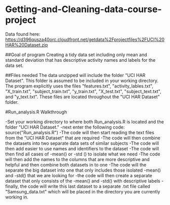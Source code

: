 # Getting-and-Cleaning-data-course-project

Data found here: 
https://d396qusza40orc.cloudfront.net/getdata%2Fprojectfiles%2FUCI%20HAR%20Dataset.zip 

##Goal of program
Creating a tidy data set including only mean and standard deviation that has descriptive activity names and labels for the data set.

##Files needed
The data unzipped will include the folder "UCI HAR Dataset". This folder is assumed to be included in your working directory. 
The program explicitly uses the files "features.txt", "activity_lables.txt", "X_train.txt", "subject_train.txt", "y_train.txt", 
"X_test.txt", "subject_text.txt", and "y_text.txt". These files are located throughout the "UCI HAR Dataset" folder.

#Run_analysis.R Walkthrough

-Set your working directory to where both Run_analysis.R is located and the folder "UCI HAR Dataset."
-next enter the following code: source("Run_analysis.R")
-The code will then start reading the text files from the "UCI HAR Dataset" that are required
-The code will then combine the datasets into two separate data sets of similar subjects
-The code will then add easier to use names and identifiers to the dataset
-The code will then find all cases of -mean() or -std () to isolate what we need
-The code will then add the names to the columns that are more descriptive and helpful and then combine both datasets in to one
-The code will the separate the big dataset into one that only includes those isolated -mean() and -std() that we are looking for
-the code will then create a separate dataset that only consists of the -mean() and -std() with descriptive labels
-finally, the code will write this last dataset to a separate .txt file called "Samsung_data.txt" which will be placed in the 
directory you are currently working in.
